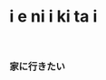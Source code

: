 <html>
    <body>
        <h1>i e ni i ki ta i</h1>
        <br>
        <h3>家に行きたい</h3>
    </body>
</html>
